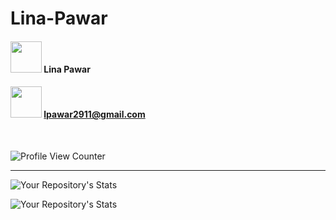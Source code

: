 # **Lina-Pawar**

#### [<img width="50px" src="https://img.icons8.com/ios-filled/200/ffffff/linkedin.png"/>](https://www.linkedin.com/in/lina-pawar-5289a0198/) Lina Pawar

#### [<img width="50px" src="https://img.icons8.com/ios-filled/200/ffffff/gmail-new.png"/>](mailto:lpawar2911@gmail.com) lpawar2911@gmail.com

<br/>

![Profile View Counter](https://komarev.com/ghpvc/?username=Lina-Pawar&color=282828&label=Profile+visits)

<hr>

![Your Repository's Stats](https://github-readme-stats.vercel.app/api?username=Lina-Pawar&show_icons=true&theme=tokyonight)

![Your Repository's Stats](https://github-readme-stats.vercel.app/api/top-langs/?username=Lina-Pawar&theme=tokyonight&layout=compact)
